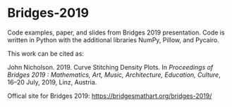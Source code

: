 # Bridges-2019
Code examples, paper, and slides from Bridges 2019 presentation. Code is written in Python with the additional libraries NumPy, Pillow, and Pycairo.

This work can be cited as:

John Nicholson. 2019. Curve Stitching Density Plots.  In *Proceedings of Bridges 2019 : Mathematics, Art, Music, Architecture, Education, Culture*, 16–20 July, 2019, Linz, Austria. 

Offical site for Bridges 2019: https://bridgesmathart.org/bridges-2019/
